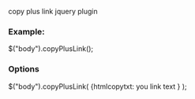 copy plus link jquery plugin


<h3>Example: </h3>
$("body").copyPlusLink();

<h3>Options</h3>
$("body").copyPlusLink(
    {htmlcopytxt: you link text }
);
